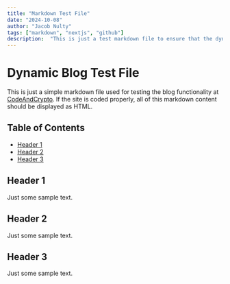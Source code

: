 ```yaml
---
title: "Markdown Test File"
date: "2024-10-08"
author: "Jacob Nulty"
tags: ["markdown", "nextjs", "github"]
description:  "This is just a test markdown file to ensure that the dynamic blog functionality is working for CodeAndCrypto."
---
```

# Dynamic Blog Test File

This is just a simple markdown file used for testing the blog functionality at [CodeAndCrypto](https://www.coodeandcrypto.dev).  If the site is coded properly, all of this markdown content should be displayed as HTML.


## Table of Contents
-  [Header 1](#header-1)
-  [Header 2](#header-2)
-  [Header 3](#header-3)


## Header 1
Just some sample text.

## Header 2
Just some sample text.

## Header 3
Just some sample text.
